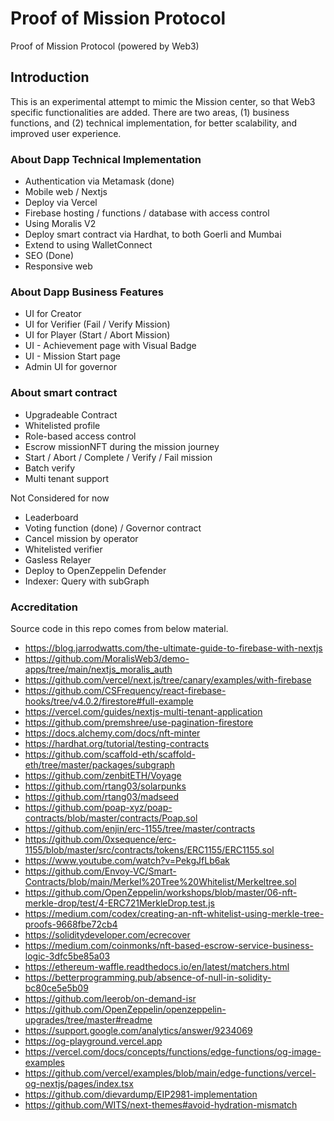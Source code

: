 # Proof of Mission Protocol

Proof of Mission Protocol (powered by Web3)

## Introduction

This is an experimental attempt to mimic the Mission center, so that Web3 specific functionalities are added.
There are two areas, (1) business functions, and (2) technical implementation, for better scalability, and improved user experience.

### About Dapp Technical Implementation

- Authentication via Metamask (done)
- Mobile web / Nextjs
- Deploy via Vercel
- Firebase hosting / functions / database with access control
- Using Moralis V2
- Deploy smart contract via Hardhat, to both Goerli and Mumbai
- Extend to using WalletConnect
- SEO (Done)
- Responsive web

### About Dapp Business Features

- UI for Creator
- UI for Verifier (Fail / Verify Mission)
- UI for Player (Start / Abort Mission)
- UI - Achievement page with Visual Badge
- UI - Mission Start page
- Admin UI for governor

### About smart contract

- Upgradeable Contract
- Whitelisted profile
- Role-based access control
- Escrow missionNFT during the mission journey
- Start / Abort / Complete / Verify / Fail mission
- Batch verify
- Multi tenant support

Not Considered for now 

- Leaderboard
- Voting function (done) / Governor contract
- Cancel mission by operator
- Whitelisted verifier
- Gasless Relayer
- Deploy to OpenZeppelin Defender
- Indexer: Query with subGraph

### Accreditation

Source code in this repo comes from below material.

- https://blog.jarrodwatts.com/the-ultimate-guide-to-firebase-with-nextjs
- https://github.com/MoralisWeb3/demo-apps/tree/main/nextjs_moralis_auth
- https://github.com/vercel/next.js/tree/canary/examples/with-firebase
- https://github.com/CSFrequency/react-firebase-hooks/tree/v4.0.2/firestore#full-example
- https://vercel.com/guides/nextjs-multi-tenant-application
- https://github.com/premshree/use-pagination-firestore
- https://docs.alchemy.com/docs/nft-minter
- https://hardhat.org/tutorial/testing-contracts
- https://github.com/scaffold-eth/scaffold-eth/tree/master/packages/subgraph
- https://github.com/zenbitETH/Voyage
- https://github.com/rtang03/solarpunks
- https://github.com/rtang03/madseed
- https://github.com/poap-xyz/poap-contracts/blob/master/contracts/Poap.sol
- https://github.com/enjin/erc-1155/tree/master/contracts
- https://github.com/0xsequence/erc-1155/blob/master/src/contracts/tokens/ERC1155/ERC1155.sol
- https://www.youtube.com/watch?v=PekgJfLb6ak
- https://github.com/Envoy-VC/Smart-Contracts/blob/main/Merkel%20Tree%20Whitelist/Merkeltree.sol
- https://github.com/OpenZeppelin/workshops/blob/master/06-nft-merkle-drop/test/4-ERC721MerkleDrop.test.js
- https://medium.com/codex/creating-an-nft-whitelist-using-merkle-tree-proofs-9668fbe72cb4
- https://soliditydeveloper.com/ecrecover
- https://medium.com/coinmonks/nft-based-escrow-service-business-logic-3dfc5be85a03
- https://ethereum-waffle.readthedocs.io/en/latest/matchers.html
- https://betterprogramming.pub/absence-of-null-in-solidity-bc80ce5e5b09
- https://github.com/leerob/on-demand-isr
- https://github.com/OpenZeppelin/openzeppelin-upgrades/tree/master#readme
- https://support.google.com/analytics/answer/9234069
- https://og-playground.vercel.app
- https://vercel.com/docs/concepts/functions/edge-functions/og-image-examples
- https://github.com/vercel/examples/blob/main/edge-functions/vercel-og-nextjs/pages/index.tsx
- https://github.com/dievardump/EIP2981-implementation
- https://github.com/WITS/next-themes#avoid-hydration-mismatch
